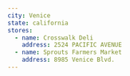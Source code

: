 ```yaml
---
city: Venice
state: california
stores:
  - name: Crosswalk Deli
    address: 2524 PACIFIC AVENUE
  - name: Sprouts Farmers Market
    address: 8985 Venice Blvd.
---
```

